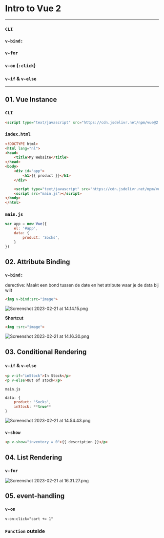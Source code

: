 # Intro to Vue 2

---

### `CLI`

### `v-bind:`

### `v-for`

### `v-on` (`:click`)

### `v-if` & `v-else`

---

## 01. Vue Instance

### `CLI`

```html
<script type="text/javascript" src="https://cdn.jsdelivr.net/npm/vue@2.5.13/dist/vue.js"></script>
```

### `index.html`

```html
<!DOCTYPE html>
<html lang="nl">
<head>
    <title>My Website</title>
</head>
<body>
	<div id="app">
		<h1>{{ product }}</h1>
	</div>

	<script type="text/javascript" src="https://cdn.jsdelivr.net/npm/vue@2.5.13/dist/vue.js"></script>
	<script src="main.js"></script>
</body>
</html>
```

### `main.js`

```jsx
var app = new Vue({
    el: '#app',
    data: {
        product: 'Socks',
    }
})
```

## 02. Attribute Binding

### `v-bind:`

derective: Maakt een bond tussen de date en het atribute waar je de data bij wilt

```html
<img v-bind:src="image">
```

![Screenshot 2023-02-21 at 14.14.15.png](Intro%20to%20Vue%202%200a421d045b6c4273b799b91daf329a10/Screenshot_2023-02-21_at_14.14.15.png)

**Shortcut**

```html
<img :src="image">
```

![Screenshot 2023-02-21 at 14.16.30.png](Intro%20to%20Vue%202%200a421d045b6c4273b799b91daf329a10/Screenshot_2023-02-21_at_14.16.30.png)

## 03. Conditional Rendering

### `v-if` & `v-else`

```html
<p v-if="inStock">In Stock</p>
<p v-else>Out of stock</p>
```

 `main.js`

```jsx
data: {
	product: 'Socks',
	inStock: **true**
}
```

![Screenshot 2023-02-21 at 14.54.43.png](Intro%20to%20Vue%202%200a421d045b6c4273b799b91daf329a10/Screenshot_2023-02-21_at_14.54.43.png)

### `v-show`

```html
<p v-show="inventory = 0">{{ description }}</p>
```

## 04. List Rendering

### `v-for`

![Screenshot 2023-02-21 at 16.31.27.png](Intro%20to%20Vue%202%200a421d045b6c4273b799b91daf329a10/Screenshot_2023-02-21_at_16.31.27.png)

## 05. event-handling

### `v-on`

`v-on:click="cart += 1"`

### `Function` outside *<template>*

```jsx
const addToCart = () => cart.value += 1 
```

```html
<template>
	<button v-on:click="addToCart">
</template>
```

## 06. class-&-style-binding

## 07. vue-computed-properties

## 08. components

## 09. communicating-events

## 10. forms

## 11. tabs
